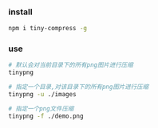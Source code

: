 ### install

```sh
npm i tiny-compress -g
```

### use

```sh
# 默认会对当前目录下的所有png图片进行压缩
tinypng

# 指定一个目录,对该目录下的所有png图片进行压缩
tinypng -u ./images

# 指定一个png文件压缩
tinypng -f ./demo.png
```